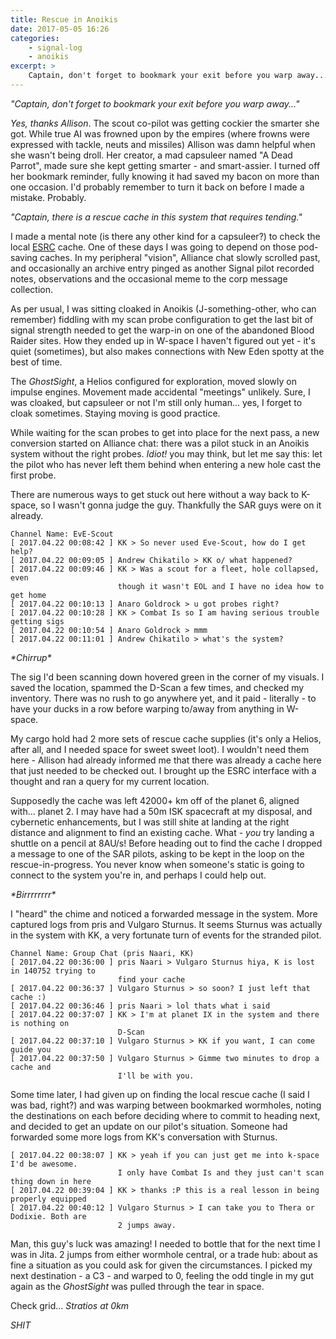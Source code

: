 ```yaml
---
title: Rescue in Anoikis
date: 2017-05-05 16:26
categories:
    - signal-log
    - anoikis
excerpt: >
    Captain, don't forget to bookmark your exit before you warp away...
---
```


*"Captain, don't forget to bookmark your exit before you warp away..."*

*Yes, thanks Allison*. The scout co-pilot was getting cockier the smarter she got. While true AI was frowned upon by the empires (where frowns were expressed with tackle, neuts and missiles) Allison was damn helpful when she wasn't being droll. Her creator, a mad capsuleer named "A Dead Parrot", made sure she kept getting smarter - and smart-assier. I turned off her bookmark reminder, fully knowing it had saved my bacon on more than one occasion. I'd probably remember to turn it back on before I made a mistake. Probably.

*"Captain, there is a rescue cache in this system that requires tending."*

I made a mental note (is there any other kind for a capsuleer?) to check the local [ESRC](http://evescoutrescue.com) cache. One of these days I was going to depend on those pod-saving caches. In my peripheral "vision", Alliance chat slowly scrolled past, and occasionally an archive entry pinged as another Signal pilot recorded notes, observations and the occasional meme to the corp message collection.

As per usual, I was sitting cloaked in Anoikis (J-something-other, who can remember) fiddling with my scan probe configuration to get the last bit of signal strength needed to get the warp-in on one of the abandoned Blood Raider sites. How they ended up in W-space I haven't  figured out yet - it's quiet (sometimes), but also makes connections with New Eden spotty at the best of time.

The *GhostSight*, a Helios configured for exploration, moved slowly on impulse engines. Movement made accidental "meetings" unlikely. Sure, I was cloaked, but capsuleer or not I'm still only human... yes, I forget to cloak sometimes. Staying moving is good practice.

While waiting for the scan probes to get into place for the next pass, a new conversion started on Alliance chat: there was a pilot stuck in an Anoikis system without the right probes. *Idiot!* you may think, but let me say this: let the pilot who has never left them behind when entering a new hole cast the first probe.

There are numerous ways to get stuck out here without a way back to K-space, so I wasn't gonna judge the guy. Thankfully the SAR guys were on it already.

```
Channel Name: EvE-Scout
[ 2017.04.22 00:08:42 ] KK > So never used Eve-Scout, how do I get help?
[ 2017.04.22 00:09:05 ] Andrew Chikatilo > KK o/ what happened?
[ 2017.04.22 00:09:46 ] KK > Was a scout for a fleet, hole collapsed, even 
                        though it wasn't EOL and I have no idea how to get home
[ 2017.04.22 00:10:13 ] Anaro Goldrock > u got probes right?
[ 2017.04.22 00:10:28 ] KK > Combat Is so I am having serious trouble getting sigs
[ 2017.04.22 00:10:54 ] Anaro Goldrock > mmm
[ 2017.04.22 00:11:01 ] Andrew Chikatilo > what's the system?
```

*\*Chirrup\**

The sig I'd been scanning down hovered green in the corner of my visuals. I saved the location, spammed the D-Scan a few times, and checked my inventory. There was no rush to go anywhere yet, and it paid - literally - to have your ducks in a row before warping to/away from anything in W-space.

My cargo hold had 2 more sets of rescue cache supplies (it's only a Helios, after all, and I needed space for sweet sweet loot). I wouldn't need them here - Allison had already informed me that there was already a cache here that just needed to be checked out. I brought up the ESRC interface with a thought and ran a query for my current location.

Supposedly the cache was left 42000+ km off of the planet 6, aligned with... planet 2. I may have had a 50m ISK spacecraft at my disposal, and cybernetic enhancements, but I was still shite at landing at the right distance and alignment to find an existing cache. What - *you* try landing a shuttle on a pencil at 8AU/s! Before heading out to find the cache I dropped a message to one of the SAR pilots, asking to be kept in the loop on the rescue-in-progress. You never know when someone's static is going to connect to the system you're in, and perhaps I could help out.

*\*Birrrrrrrr\**

I "heard" the chime and noticed a forwarded message in the system. More captured logs from pris and Vulgaro Sturnus. It seems Sturnus was actually in the system with KK, a very fortunate turn of events for the stranded pilot.

```
Channel Name: Group Chat (pris Naari, KK)
[ 2017.04.22 00:36:00 ] pris Naari > Vulgaro Sturnus hiya, K is lost in 140752 trying to
                        find your cache
[ 2017.04.22 00:36:37 ] Vulgaro Sturnus > so soon? I just left that cache :)
[ 2017.04.22 00:36:46 ] pris Naari > lol thats what i said
[ 2017.04.22 00:37:07 ] KK > I'm at planet IX in the system and there is nothing on 
                        D-Scan
[ 2017.04.22 00:37:10 ] Vulgaro Sturnus > KK if you want, I can come guide you
[ 2017.04.22 00:37:50 ] Vulgaro Sturnus > Gimme two minutes to drop a cache and 
                        I'll be with you.

```

Some time later, I had given up on finding the local rescue cache (I said I was bad, right?) and was warping between bookmarked wormholes, noting the destinations on each before deciding where to commit to heading next, and decided to get an update on our pilot's situation. Someone had forwarded some more logs from KK's conversation with Sturnus.

```
[ 2017.04.22 00:38:07 ] KK > yeah if you can just get me into k-space I'd be awesome. 
                        I only have Combat Is and they just can't scan thing down in here
[ 2017.04.22 00:39:04 ] KK > thanks :P this is a real lesson in being properly equipped
[ 2017.04.22 00:40:12 ] Vulgaro Sturnus > I can take you to Thera or Dodixie. Both are 
                        2 jumps away.
```

Man, this guy's luck was amazing! I needed to bottle that for the next time I was in Jita. 2 jumps from either wormhole central, or a trade hub: about as fine a situation as you could ask for given the circumstances. I picked my next destination - a C3 - and warped to 0, feeling the odd tingle in my gut again as the *GhostSight* was pulled through the tear in space.

Check grid... *Stratios at 0km*

*SHIT*